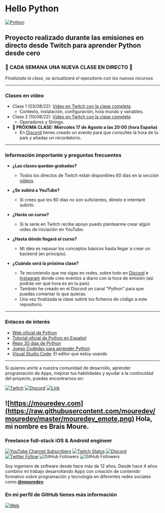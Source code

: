 # Hello Python

[![Python](https://img.shields.io/badge/Python-3.9+-yellow?style=for-the-badge&logo=python&logoColor=white&labelColor=101010)](https://python.org)

## Proyecto realizado durante las emisiones en directo desde Twitch para aprender Python desde cero

### 🐍 CADA SEMANA UNA NUEVA CLASE EN DIRECTO 🐍
*Finalizada la clase, se actualizará el repositorio con los nuevos recursos*

---

### Clases en vídeo
* Clase 1 (03/08/22): [Vídeo en Twitch con la clase completa](https://www.twitch.tv/videos/1551265068)
	* Contexto, instalación, configuración, hola mundo y variables.
* Clase 2 (10/08/22): [Vídeo en Twitch con la clase completa](https://www.twitch.tv/videos/1558018826)
	* Operadores y Strings.
* **🔴 PRÓXIMA CLASE: Miércoles 17 de Agosto a las 20:00 (hora España)**
	* En [Discord](https://discord.gg/PkpmuVcx?event=1007285935941099600) tienes creado un evento para que consultes la hora de tu país y añadas un recordatorio.

---

### Información importante y preguntas frecuentes

* **¿Las clases quedan grabadas?**
	* Todos los directos de Twitch están disponibles 60 días en la sección [vídeos](https://twitch.tv/mouredev/videos).

* **¿Se subirá a YouTube?**
	* Si crees que los 60 días no son suficientes, dímelo e intentaré subirlo.

* **¿Harás un curso?**
	* Si la serie en Twitch recibe apoyo puedo plantearme crear algún vídeo de iniciación en YouTube.

* **¿Hasta dónde llegará el curso?**
	* Mi idea es repasar los conceptos básicos hasta llegar a crear un backend (en principio).

* **¿Cuándo será la próxima clase?**
	* Te recomiendo que me sigas en redes, sobre todo en [Discord](https://discord.gg/mouredev) e [Instagram](https://instagram.com/mouredev) donde creo eventos a diario con la hora de emisión (así podrás ver qué hora es en tu país).
	* También he creado en el Discord un canal "Python" para que puedas comentar lo que quieras.
	* Una vez finalizada la clase subiré los ficheros de código a este repositorio.

---

### Enlaces de interés
* [Web oficial de Python](https://www.python.org/)
* [Tutorial oficial de Python en Español](https://docs.python.org/es/3/tutorial/index.html)
* [Repo 30 días de Python](https://github.com/Asabeneh/30-Days-Of-Python)
* [Juego Codédex para aprender Python](https://www.codedex.io/)
* [Visual Studio Code](https://code.visualstudio.com/): El editor que estoy usando

---

Si quieres unirte a nuestra comunidad de desarrollo, aprender programación de Apps, mejorar tus habilidades y ayudar a la continuidad del proyecto, puedes encontrarnos en:

[![Twitch](https://img.shields.io/badge/Twitch-Programación_en_directo-9146FF?style=for-the-badge&logo=twitch&logoColor=white&labelColor=101010)](https://twitch.tv/mouredev)
[![Discord](https://img.shields.io/badge/Discord-Servidor_de_la_comunidad-5865F2?style=for-the-badge&logo=discord&logoColor=white&labelColor=101010)](https://mouredev.com/discord)
[![Link](https://img.shields.io/badge/Links_de_interés-moure.dev-39E09B?style=for-the-badge&logo=Linktree&logoColor=white&labelColor=101010)](https://mouredev.com)

## ![https://mouredev.com](https://raw.githubusercontent.com/mouredev/mouredev/master/mouredev_emote.png) Hola, mi nombre es Brais Moure.
### Freelance full-stack iOS & Android engineer

[![YouTube Channel Subscribers](https://img.shields.io/youtube/channel/subscribers/UCxPD7bsocoAMq8Dj18kmGyQ?style=social)](https://youtube.com/mouredevapps?sub_confirmation=1)
[![Twitch Status](https://img.shields.io/twitch/status/mouredev?style=social)](https://twitch.com/mouredev)
[![Discord](https://img.shields.io/discord/729672926432985098?style=social&label=Discord&logo=discord)](https://mouredev.com/discord)
[![Twitter Follow](https://img.shields.io/twitter/follow/mouredev?style=social)](https://twitter.com/mouredev)
![GitHub Followers](https://img.shields.io/github/followers/mouredev?style=social)
![GitHub Followers](https://img.shields.io/github/stars/mouredev?style=social)

Soy ingeniero de software desde hace más de 12 años. Desde hace 4 años combino mi trabajo desarrollando Apps con creación de contenido formativo sobre programación y tecnología en diferentes redes sociales como **[@mouredev](https://moure.dev)**.

### En mi perfil de GitHub tienes más información

[![Web](https://img.shields.io/badge/GitHub-MoureDev-14a1f0?style=for-the-badge&logo=github&logoColor=white&labelColor=101010)](https://github.com/mouredev)